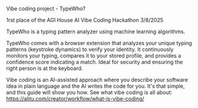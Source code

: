Vibe coding project - TypeWho?

1rst place of the AGI House AI Vibe Coding Hackathon 3/8/2025

TypeWho is a typing pattern analyzer using machine learning algorithms.

TypeWho comes with a browser extension that analyzes your unique typing patterns (keystroke dynamics) to verify your identity. It continuously monitors your typing, compares it to your stored profile, and provides a confidence score indicating a match. Ideal for security and ensuring the right person is at the keyboard.

Vibe coding is an AI-assisted approach where you describe your software idea in plain language and the AI writes the code for you. It's that simple, and this guide will show you how. See what vibe coding is all about: https://alitu.com/creator/workflow/what-is-vibe-coding/

